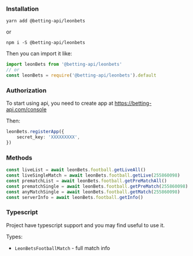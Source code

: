
### Installation

`yarn add @betting-api/leonbets`

or

`npm i -S @betting-api/leonbets`


Then you can import it like:

```typescript
import leonBets from '@betting-api/leonbets'
// or
const leonBets = require('@betting-api/leonbets').default
```


### Authorization

To start using api, you need to create app at 
https://betting-api.com/console

Then:

```typescript
leonBets.registerApp({
    secret_key: 'XXXXXXXXX',
})
```


### Methods

```typescript
const liveList = await leonBets.football.getLiveAll()
const liveSingleMatch = await leonBets.football.getLive(255860098)
const prematchList = await leonBets.football.getPreMatchAll()
const prematchSingle = await leonBets.football.getPreMatch(255860098)
const anyMatchSingle = await leonBets.football.getMatch(255860098)
const serverInfo = await leonBets.football.getInfo()
```



### Typescript

Project have typescript support and you may find useful to use it.

Types:
- `LeonBetsFootballMatch` - full match info
